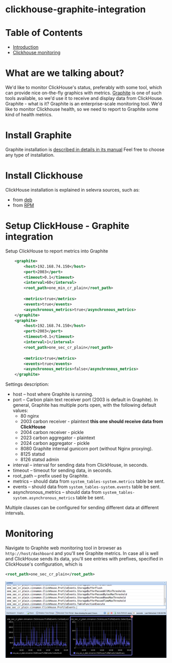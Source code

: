 # clickhouse-graphite-integration

# Table of Contents

 * [Introduction](#introduction)
 * [Clickhouse monitoring](#clickhouse-monitoring)

# What are we talking about?
We'd like to monitor ClickHouse's status, preferably with some tool, which can provide nice on-the-fly graphics with metrics.
[Graphite](https://graphiteapp.org/) is one of such tools available, so we'd use it to receive and display data from ClickHouse.
Graphite - what is it? 
Graphite is an enterprise-scale monitoring tool. We'd like to monitor Clickhouse health, so we need to report to Graphite some kind of health metrics.

# Install Graphite
Graphite installation is [described in details in its manual](http://graphite.readthedocs.io/en/latest/install.html)
Feel free to choose any type of installation.

# Install Clickhouse
ClickHouse installation is explained in selevra sources, such as:
 * from [deb](https://clickhouse.yandex/docs/en/getting_started/#installing-from-packages-debianubuntu)
 * from [RPM](https://github.com/Altinity/clickhouse-rpm-install)

# Setup ClickHouse - Graphite integration
Setup ClickHouse to report metrics into Graphite
```xml
    <graphite>
        <host>192.168.74.150</host>
        <port>2003</port>
        <timeout>0.1</timeout>
        <interval>60</interval>
        <root_path>one_min_cr_plain</root_path>

        <metrics>true</metrics>
        <events>true</events>
        <asynchronous_metrics>true</asynchronous_metrics>
    </graphite>
    <graphite>
        <host>192.168.74.150</host>
        <port>2003</port>
        <timeout>0.1</timeout>
        <interval>1</interval>
        <root_path>one_sec_cr_plain</root_path>

        <metrics>true</metrics>
        <events>true</events>
        <asynchronous_metrics>false</asynchronous_metrics>
    </graphite>
```
Settings description:
 * host – host where Graphite is running.
 * port – Carbon plain text receiver port (2003 is default in Graphite). In general, Graphite has multiple ports open, with the following default values:
   * 80 nginx
   * 2003 carbon receiver - plaintext **this one should receive data from ClickHouse**
   * 2004 carbon receiver - pickle
   * 2023 carbon aggregator - plaintext
   * 2024 carbon aggregator - pickle
   * 8080 Graphite internal gunicorn port (without Nginx proxying).
   * 8125 statsd
   * 8126 statsd admin
 * interval – interval for sending data from ClickHouse, in seconds.
 * timeout – timeout for sending data, in seconds.
 * root_path – prefix used by Graphite.
 * metrics – should data from `system_tables-system.metrics` table be sent.
 * events – should data from `system_tables-system.events` table be sent.
 * asynchronous_metrics – should data from `system_tables-system.asynchronous_metrics` table be sent.

Multiple <graphite> clauses can be configured for sending different data at different intervals.

# Monitoring
Navigate to Graphite web monitoring tool in browser as `http://host/dashboard` and you'll see Graphite metrics. 
In case all is well and ClickHouse sends its data, you'll see entries with prefixes, specified in ClickHouse's configuration, which is
```xml
<root_path>one_sec_cr_plain</root_path>
```
![Graphite screenshot](images/graphite_web.png?raw=true "Graphite screenshot")

